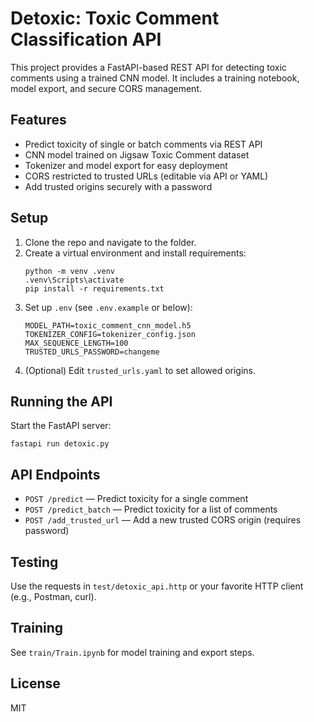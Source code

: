 # Detoxic: Toxic Comment Classification API

This project provides a FastAPI-based REST API for detecting toxic comments using a trained CNN model. It includes a training notebook, model export, and secure CORS management.

## Features
- Predict toxicity of single or batch comments via REST API
- CNN model trained on Jigsaw Toxic Comment dataset
- Tokenizer and model export for easy deployment
- CORS restricted to trusted URLs (editable via API or YAML)
- Add trusted origins securely with a password

## Setup
1. Clone the repo and navigate to the folder.
2. Create a virtual environment and install requirements:
   ```
   python -m venv .venv
   .venv\Scripts\activate
   pip install -r requirements.txt
   ```
3. Set up `.env` (see `.env.example` or below):
   ```
   MODEL_PATH=toxic_comment_cnn_model.h5
   TOKENIZER_CONFIG=tokenizer_config.json
   MAX_SEQUENCE_LENGTH=100
   TRUSTED_URLS_PASSWORD=changeme
   ```
4. (Optional) Edit `trusted_urls.yaml` to set allowed origins.

## Running the API
Start the FastAPI server:
```
fastapi run detoxic.py
```

## API Endpoints
- `POST /predict` — Predict toxicity for a single comment
- `POST /predict_batch` — Predict toxicity for a list of comments
- `POST /add_trusted_url` — Add a new trusted CORS origin (requires password)

## Testing
Use the requests in `test/detoxic_api.http` or your favorite HTTP client (e.g., Postman, curl).

## Training
See `train/Train.ipynb` for model training and export steps.

## License
MIT
